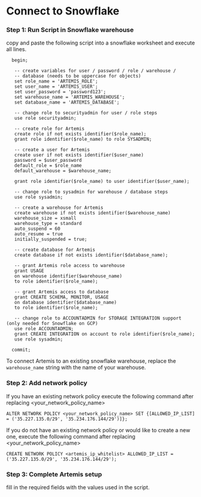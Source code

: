# Connect to Snowflake

### Step 1: Run Script in Snowflake warehouse
copy and paste the following script into a snowflake worksheet and execute all lines. 


	  begin;

	   -- create variables for user / password / role / warehouse / 		
	   -- database (needs to be uppercase for objects)
	   set role_name = 'ARTEMIS_ROLE';
	   set user_name = 'ARTEMIS_USER';
	   set user_password = 'password123';
	   set warehouse_name = 'ARTEMIS_WAREHOUSE';
	   set database_name = 'ARTEMIS_DATABASE';

	   -- change role to securityadmin for user / role steps
	   use role securityadmin;

	   -- create role for Artemis
	   create role if not exists identifier($role_name);
	   grant role identifier($role_name) to role SYSADMIN;

	   -- create a user for Artemis
	   create user if not exists identifier($user_name)
	   password = $user_password
	   default_role = $role_name
	   default_warehouse = $warehouse_name;

	   grant role identifier($role_name) to user identifier($user_name);

	   -- change role to sysadmin for warehouse / database steps
	   use role sysadmin;

	   -- create a warehouse for Artemis
	   create warehouse if not exists identifier($warehouse_name)
	   warehouse_size = xsmall
	   warehouse_type = standard
	   auto_suspend = 60
	   auto_resume = true
	   initially_suspended = true;

	   -- create database for Artemis
	   create database if not exists identifier($database_name);

	   -- grant Artemis role access to warehouse
	   grant USAGE
	   on warehouse identifier($warehouse_name)
	   to role identifier($role_name);

	   -- grant Artemis access to database
	   grant CREATE SCHEMA, MONITOR, USAGE
	   on database identifier($database_name)
	   to role identifier($role_name);

	   -- change role to ACCOUNTADMIN for STORAGE INTEGRATION support (only needed for Snowflake on GCP)
	   use role ACCOUNTADMIN;
	   grant CREATE INTEGRATION on account to role identifier($role_name);
	   use role sysadmin;

	  commit;

To connect Artemis to an existing snowflake warehouse, replace the `warehouse_name` string with the name of your warehouse. 


### Step 2: Add network policy
If you have an existing network policy execute the following command after replacing <your_network_policy_name>

    ALTER NETWORK POLICY <your_network_policy_name> SET {[ALLOWED_IP_LIST] = ('35.227.135.0/29', '35.234.176.144/29')]};

If you do not have an existing network policy or would like to create a new one, execute the following command after replacing <your_network_policy_name>

    CREATE NETWORK POLICY <artemis_ip_whitelist> ALLOWED_IP_LIST = ('35.227.135.0/29', '35.234.176.144/29');



### Step 3: Complete Artemis setup
fill in the required fields with the values used in the script. 
